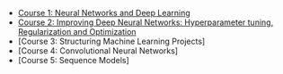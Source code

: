 - [Course 1: Neural Networks and Deep Learning](https://www.coursera.org/account/accomplishments/certificate/6DZP7LQJLGSU)
- [Course 2: Improving Deep Neural Networks: Hyperparameter tuning, Regularization and Optimization](https://www.coursera.org/account/accomplishments/certificate/NQ7NJUBJVUR9)
- [Course 3: Structuring Machine Learning Projects]
- [Course 4: Convolutional Neural Networks]
- [Course 5: Sequence Models]

